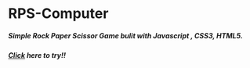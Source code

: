 # RPS-Computer

<h5>Simple Rock Paper Scissor Game bulit with Javascript , CSS3, HTML5.</h5>

<h5><a href = "https://ferewtucho.github.io/RPS-Computer/" target = "_blank">Click</a> here to try!!</h5>
